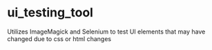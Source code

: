 ui_testing_tool
===============

Utilizes ImageMagick and Selenium to test UI elements that may have changed due to css or html changes
